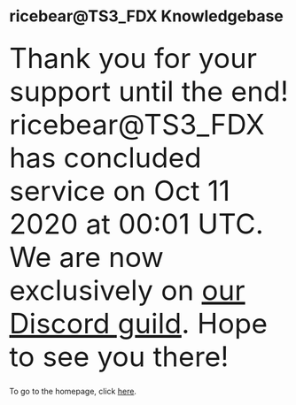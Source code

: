 # ricebear@TS3_FDX Knowledgebase

<style>
.message {
  font-size: 50px;
  padding: 10px 0;
}
</style>

<div class="message">Thank you for your support until the end! ricebear@TS3_FDX has concluded service on Oct 11 2020 at 00:01 UTC. We are now exclusively on <a href="/discord">our Discord guild</a>. Hope to see you there!</div>

To go to the homepage, click [here](/).
